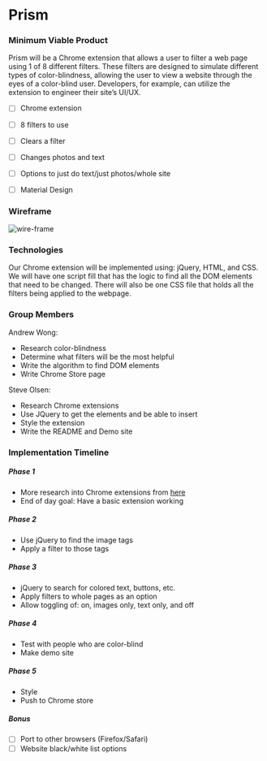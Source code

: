 # Prism

### Minimum Viable Product
Prism will be a Chrome extension that allows a user to filter a web page using 1 of 8 different filters. These filters are designed to simulate different types of color-blindness, allowing the user to view a website through the eyes of a color-blind user. Developers, for example, can utilize the extension to engineer their site’s UI/UX.

- [ ] Chrome extension
- [ ] 8 filters to use
- [ ] Clears a filter
- [ ] Changes photos and text
- [ ] Options to just do text/just photos/whole site
- [ ] Material Design


### Wireframe
![wire-frame](./docs/wireframe/prism_wireframe.png)

### Technologies
Our Chrome extension will be implemented using: jQuery, HTML, and CSS. We will have one script fill that has the logic to find all the DOM elements that need to be changed. There will also be one CSS file that holds all the filters being applied to the webpage.

### Group Members

Andrew Wong:
- Research color-blindness
- Determine what filters will be the most helpful
- Write the algorithm to find DOM elements
- Write Chrome Store page

Steve Olsen:
- Research Chrome extensions
- Use JQuery to get the elements and be able to insert
- Style the extension
- Write the README and Demo site

### Implementation Timeline

##### Phase 1
- More research into Chrome extensions from [here](https://developer.chrome.com/extensions/overview)
- End of day goal: Have a basic extension working

##### Phase 2
- Use jQuery to find the image tags
- Apply a filter to those tags

##### Phase 3
- jQuery to search for colored text, buttons, etc.
- Apply filters to whole pages as an option
- Allow toggling of: on, images only, text only, and off

##### Phase 4
- Test with people who are color-blind
- Make demo site

##### Phase 5
- Style
- Push to Chrome store

##### Bonus
- [ ] Port to other browsers (Firefox/Safari)
- [ ] Website black/white list options
